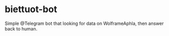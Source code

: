# biettuot-bot
Simple @Telegram bot that looking for data on WolframeAphla, then answer back to human.
